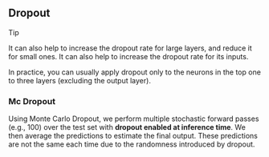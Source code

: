 ## Dropout
> [!TIP]
> It can also help to increase the dropout rate for large layers, and reduce it for small ones. It can also help to increase the dropout rate for its inputs.
>
> In practice, you can usually apply dropout only to the neurons in the top one to three layers (excluding the output layer).

### Mc Dropout 
Using Monte Carlo Dropout, we perform multiple stochastic forward passes (e.g., 100) over the test set with **dropout enabled at inference time**. We then average the predictions to estimate the final output. These predictions are not the same each time due to the randomness introduced by dropout.
